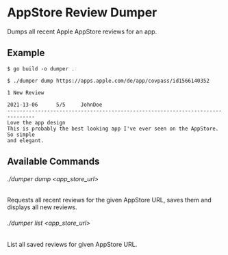 # AppStore Review Dumper

Dumps all recent Apple AppStore reviews for an app.

## Example

```
$ go build -o dumper .

$ ./dumper dump https://apps.apple.com/de/app/covpass/id1566140352

1 New Review

2021-13-06		5/5		JohnDoe
-------------------------------------------------------------------------------
Love the app design
This is probably the best looking app I've ever seen on the AppStore. So simple
and elegant.
```

## Available Commands

###### ./dumper dump <app_store_url>

Requests all recent reviews for the given AppStore URL, saves them and displays all new reviews.

###### ./dumper list <app_store_url>

List all saved reviews for given AppStore URL.